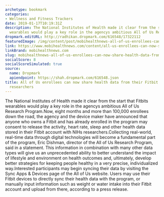 ```yaml
---
archetype: bookmark
categories:
- Wellness and Fitness Trackers
date: 2019-01-17T10:19:31Z
description: The National Institutes of Health made it clear from the start that Fitbits
  wearables would play a key role in the agencys ambitious All of Us Research Program.
dropmark.editURL: http://radhikan.dropmark.com/616548/17322112
featuredImage: /img/content/post/mobihealthnews-all-of-us-enrollees-can-now-share-health-data-from-their-fitbit-accounts-with-researchers.JPG
link: https://www.mobihealthnews.com/content/all-us-enrollees-can-now-share-health-data-their-fitbit-accounts-researchers
linkBrand: mobihealthnews.com
slug: mobihealthnews-all-of-us-enrollees-can-now-share-health-data-from-their-fitbit-accounts-with-researchers
socialScore: 8
socialScoreSimulated: true
source:
  name: Dropmark
  apiendpoint: https://shah.dropmark.com/616548.json
title: All of Us enrollees can now share health data from their Fitbit accounts with
  researchers
---
```

The National Institutes of Health made it clear from the start that Fitbits wearables would play a key role in the agencys ambitious All of Us Research Program.Now, eight months and more than 100,000 enrollees down the road, the agency and the device maker have announced that anyone who owns a Fitbit and has already enrolled in the program may consent to release the activity, heart rate, sleep and other health data stored in their Fitbit account with NIHs researchers.Collecting real-world, real-time data through digital technologies will become a fundamental part of the program, Eric Dishman, director of the All of Us Research Program, said in a statement. This information in combination with many other data types will give us an unprecedented ability to better understand the impact of lifestyle and environment on health outcomes and, ultimately, develop better strategies for keeping people healthy in a very precise, individualized way.Interested participants may begin syncing their data by visiting the Sync Apps & Devices page of the All of Us website. Users may use their Fitbit devices to directly sync their health data with the program, or manually input information such as weight or water intake into their Fitbit account and upload from there, according to a press release.

